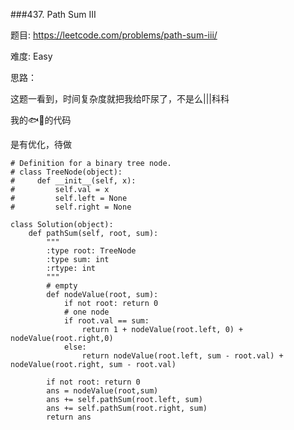 ###437. Path Sum III



题目:
<https://leetcode.com/problems/path-sum-iii/>


难度:
Easy

思路：

这题一看到，时间复杂度就把我给吓尿了，不是么|||科科

我的🐟👄的代码

是有优化，待做



```
# Definition for a binary tree node.
# class TreeNode(object):
#     def __init__(self, x):
#         self.val = x
#         self.left = None
#         self.right = None

class Solution(object):
    def pathSum(self, root, sum):
        """
        :type root: TreeNode
        :type sum: int
        :rtype: int
        """
        # empty
        def nodeValue(root, sum):
        	if not root: return 0
        	# one node 
        	if root.val == sum:
        		return 1 + nodeValue(root.left, 0) + nodeValue(root.right,0)
        	else:
        		return nodeValue(root.left, sum - root.val) + nodeValue(root.right, sum - root.val)

        if not root: return 0
        ans = nodeValue(root,sum)
        ans += self.pathSum(root.left, sum)
        ans += self.pathSum(root.right, sum)
        return ans
```